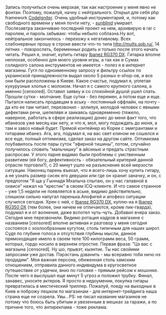 Запись получиться очень мерзкая, так как настроение у меня явно не фонтан. Поэтому, пожалуй, начну с нейтрального. Открыл для себя php framework <a href="http://codeigniter.com/">CodeIgniter</a>. Очень удобный инструментарий, и, потому как свободного времени у меня почти нету, - <a href="/blog/58.html">sunblind</a> умирает. Послезавтра заканчиваю последний проект на нем, архивирую в rar с паролем, и пароль забываю: чтобы небыло соблазна.Ну вот, нейтральное закончилось - перехожу к негативному. Всех слабонервных прошу в строке ввести что-то типа <a href="http://mults.spb.ru/">http://mults.spb.ru/</a>, 14 летних - повзрослеть, беременных родить и только после этого начать читать. Решил я, значит, купить гитару <a href="http://www.ibanez.ru/gear_el_guitar/index.php?rg370dx-bk">Ibanez RG370 DX</a>. Гитарка вполне неплохая, особенно для моего уровня игры, а так как в Сумах солидного салона инструментов не имеется - полез я в интернет магазины. Гугл по одноименному запросу и фильтру ссылок по украинской принадлежности выдал около 5 разных e-shop-ов, и все они были расположены в Киеве. Какое счастье, подумал я, уплетая кукурузные хлопья с молоком. Начал я с самого крупного салона, а именно [censored]. Оставил заявку и со спокойной душой ушел спать. Прошли сутки - молчание. Еще сутки - без перемен, а потом еще и еще. Пытался написать продавцам в аську - постоянный оффлайн, на почту - да кто ее там читает, перезвонил - аллилуя, молодой человек с явными дефектами речи, шепелявя и заикаясь одновременно (тяжело, наверное, работать в сфере реализации) донес до меня факт того, что ибанезов уже месяц как нету, и что я, мол, могу подождать до июня, а там и завоз новый будет. Прямой контейнер из Кореи с эмигрантами и гитарами ибанез. Ага, ага, подумал я, на вас свет клином не сошелся и все еще, полный оптимизма, сделал заказ на другом сайте. Оптимизма поубавилось после пары суток "эфирной тишины", потом, случайно получилось словить "мальчишку" в айсикью и предать страстным распросам. У этого парня видимо были проблемы с умственным развитием (ей богу, дефективность - обязательный критерий данной отрасли торговли?), с 20 минут ушло на разъяснение всей мерзости ситуации. Наконец парень въехал, что я всего-лишь хочу купить гитару, а не узнать размер сисек его девушки или где он хранит заначку, и он, с предлогом "Я ща у Гыннадя Мхалыча спытаю, он у нас галавной в охвисе" нажал на "крестик" в своем ICQ-клиенте. И что самое странное - уже 1,5 недели не появляется в аське, видимо действительно, слишком сильно напугал паренька.Апофигей и апофеоз ситуации случился сегодня. Хрен с ней, с <a href="http://www.ibanez.ru/gear_el_guitar/index.php?rg370dx-bk">Ibanez RG370 DX</a>, куплю-ка я <a href="http://www.ibanez.ru/gear_el_guitar/index.php?rg350dx-bk">Ibanez RG350 DX</a> (тем более, они ничем не отличаются, кроме пик-гварда), подумал я и от волнения, даже вспотел чуть-чуть. Добавил вчера заказ. Сегодня мне перезвонили. Видимо ротация кадров в магазине с названием [censored] вполне активная и разговор у меня сегодня состоялся с хохлообразным кугутом, столь типичным для наших широт. Судя по глубине голоса и отсутствия глубины мысли, данное прямоходящее имело в своем теле 100 килограмм веса, 50 грамм, которых, гордо носило в верхнем отростке. Первая фраза: "Цэ вас с магазына [censored]. Ну шо, прывэт, кыэнтик. Ты нас свойими запросами уже достав. Пэрэстань дзванить - мы всеравно тоби ничо нэ продадим". Моя важная персона, обиженная столь хамским отношением, отправила данного индивидума в кругосветное путешествие от уздечки, вниз по головке - прямым рейсом к мошонке. После чего я выслушал еще минут 5 угроз и положил трубку. Финал, занавес, уносите актеров. Я просто в недоумении, покупка гитары превратилась в мистический триллер. Пожалуй, поеду на выходных в Киев и поброжу пешком по магазинам - для интернет-трейдинга наша страна еще не созрела. Увы...PS: не писал название магазинов не потому что боюсь быть убитым и увезенным в мешках за гаражи, а по причине того, что антиреклама - тоже реклама.
